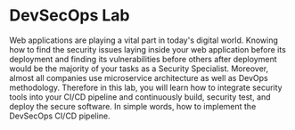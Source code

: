 # DevSecOps Lab

Web applications are playing a vital part in today's digital world. Knowing how to find the security issues laying inside your web application before its deployment and finding its vulnerabilities before others after deployment would be the majority of your tasks as a Security Specialist.
Moreover, almost all companies use microservice architecture as well as DevOps methodology. Therefore in this lab, you will learn how to integrate security tools into your CI/CD pipeline and continuously build, security test, and deploy the secure software. In simple words, how to implement the DevSecOps CI/CD pipeline.
